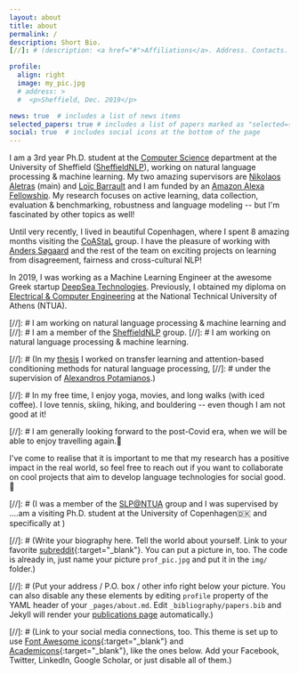 ```yaml
---
layout: about
title: about
permalink: /
description: Short Bio.
[//]: # (description: <a href="#">Affiliations</a>. Address. Contacts. Moto. Etc.)

profile:
  align: right
  image: my_pic.jpg
  # address: >
  #  <p>Sheffield, Dec. 2019</p>

news: true  # includes a list of news items
selected_papers: true # includes a list of papers marked as "selected={true}"
social: true  # includes social icons at the bottom of the page
---
```


I am a 3rd year Ph.D. student at the [Computer Science](https://www.sheffield.ac.uk/dcs) department at the University of Sheffield ([SheffieldNLP](https://twitter.com/sheffieldnlp?lang=en)), working on natural language processing & machine learning.
My two amazing supervisors are [Nikolaos Aletras](http://nikosaletras.com/) (main) and [Loïc Barrault](https://loicbarrault.github.io/) and I am  funded by an [Amazon Alexa Fellowship](https://developer.amazon.com/en-US/alexa/alexa-startups/alexa-fund/alexa-fellowship/graduate).
My research focuses on active learning, data collection, evaluation & benchmarking, robustness and language modeling 
-- but I'm fascinated by other topics as well!

Until very recently, I lived in beautiful Copenhagen, where I spent 8 amazing months visiting the [CoAStaL](https://coastalcph.github.io/) group. 
I have the pleasure of working with [Anders Søgaard](https://anderssoegaard.github.io/) and the rest of the team on exciting projects on learning from disagreement, fairness and cross-cultural NLP!

In 2019, I was working as a Machine Learning Engineer at the awesome Greek startup [DeepSea Technologies](https://www.deepsea.ai/). 
Previously, I obtained my diploma on [Electrical & Computer Engineering](https://www.ece.ntua.gr/en)
at the National Technical University of Athens (NTUA).

[//]: # I am working on natural language processing & machine learning and 
[//]: # I am a member of the [SheffieldNLP](https://twitter.com/sheffieldnlp?lang=en) group.
[//]: # I am working on natural language processing & machine learning.

[//]: # (In my [thesis](http://artemis.cslab.ece.ntua.gr:8080/jspui/bitstream/123456789/17295/1/Eng_Thesis_Kate.pdf) I worked on transfer  learning  and  attention-based  conditioning  methods  for natural language processing, 
[//]: # under the supervision of [Alexandros Potamianos](https://scholar.google.com/citations?user=pBQViyUAAAAJ&hl=en).)

[//]: # In my free time, I enjoy yoga, movies, and long walks (with iced coffee). I love tennis, skiing, hiking, and bouldering -- even though I am not good at it! 

[//]: # I am generally looking forward to the post-Covid era, when we will be able to enjoy travelling again.🦋

I've come to realise that it is important to me that my research has a positive impact in the real world, so feel free to reach out if you want to collaborate on cool projects that aim to develop language technologies for social good.🦋


[//]: # (I was a member of the [SLP@NTUA](https://slp-ntua.github.io/team/) group and I was supervised by ....am a visiting Ph.D. student at the University of Copenhagen🇩🇰 and specifically at )

[//]: # (Write your biography here. Tell the world about yourself. Link to your favorite [subreddit](http://reddit.com){:target="\_blank"}. You can put a picture in, too. The code is already in, just name your picture `prof_pic.jpg` and put it in the `img/` folder.)

[//]: # (Put your address / P.O. box / other info right below your picture. You can also disable any these elements by editing `profile` property of the YAML header of your `_pages/about.md`. Edit `_bibliography/papers.bib` and Jekyll will render your [publications page](/al-folio/publications/) automatically.)

[//]: # (Link to your social media connections, too. This theme is set up to use [Font Awesome icons](http://fortawesome.github.io/Font-Awesome/){:target="\_blank"} and [Academicons](https://jpswalsh.github.io/academicons/){:target="\_blank"}, like the ones below. Add your Facebook, Twitter, LinkedIn, Google Scholar, or just disable all of them.)